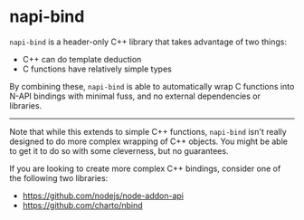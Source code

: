 # napi-bind

`napi-bind` is a header-only C++ library that takes advantage of two things:

- C++ can do template deduction
- C functions have relatively simple types

By combining these, `napi-bind` is able to automatically wrap C functions into N-API bindings with minimal fuss, and no external dependencies or libraries.

---

Note that while this extends to simple C++ functions, `napi-bind` isn't really designed to do more complex wrapping of C++ objects. You might be able to get it to do so with some cleverness, but no guarantees.

If you are looking to create more complex C++ bindings, consider one of the following two libraries:

- https://github.com/nodejs/node-addon-api
- https://github.com/charto/nbind
